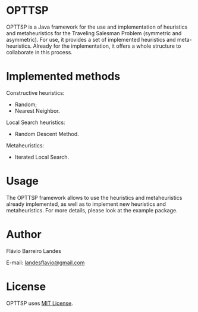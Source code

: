 # OPTTSP
OPTTSP is a Java framework for the use and implementation of heuristics and metaheuristics for the Traveling Salesman Problem (symmetric and asymmetric).
For use, it provides a set of implemented heuristics and meta-heuristics. Already for the implementation, it offers a whole structure to collaborate in this process.

# Implemented methods
Constructive heuristics: 
* Random; 
* Nearest Neighbor.

Local Search heuristics: 
* Random Descent Method.

Metaheuristics: 
* Iterated Local Search.

# Usage
The OPTTSP framework allows to use the heuristics and metaheuristics already implemented, as well as to implement new heuristics and metaheuristics.
For more details, please look at the example package.

# Author
Flávio Barreiro Landes 

E-mail: landesflavio@gmail.com

# License
OPTTSP uses [MIT License](./LICENSE).
